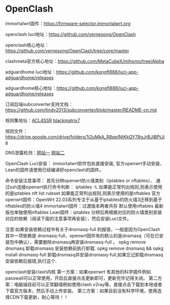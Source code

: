 # OpenClash
immortalwrt固件：https://firmware-selector.immortalwrt.org

openclash luci地址：https://github.com/vernesong/OpenClash

openclash核心地址：https://github.com/vernesong/OpenClash/tree/core/master

clashmeta官方核心地址：https://github.com/MetaCubeX/mihomo/tree/Alpha

adguardhome luci地址：https://github.com/kongfl888/luci-app-adguardhome/releases

adguardhome核心地址：https://github.com/kongfl888/luci-app-adguardhome/releases

订阅后端subconverter支持文档：https://github.com/tindy2013/subconverter/blob/master/README-cn.md

规则集地址：[ACL4SSR](https://github.com/ACL4SSR/ACL4SSR/tree/master/Clash)        [blackmatrix7](https://github.com/blackmatrix7/ios_rule_script/tree/master/rule/Clash)

规则文件：https://drive.google.com/drive/folders/1j2uMkA_R8ppINtKkQY78gJrBJjBPtJia

DNS泄露检测：[网站一](https://ipleak.net/)        [网站二](https://browserleaks.com/dns)


OpenClash Luci安装：
immortalwrt软件包处直接安装,  官方openwrt手动安装、Lean的固件请使用已经编译好openclash的固件。

命令安装注意事项：
首先分辨openwrt防火墙类别（iptables or nftables）、
通过ssh连接openwrt执行命令判断：
iptables -L
如果能正常列出规则,则表示使用的是iptables
nft list ruleset
如果能正常列出规则,则表示使用的是nftables
官方openwrt固件：OpenWrt 22.03系列专注于从基于iptables的防火墙3迁移到基于nftables的防火墙4
immortalwrt固件：过渡版本两者共存  默认使用nftables  最新版也单独使用nftables
Lean固件：iptables
分辨后再根据对应的防火墙类别安装对应的依赖（阅读下面的注意事项再安装），然后安装Luci文件。

注意:如果安装依赖过程中有关于dnsmasq-full 的报错，一般是因为OpenClash 其中一项依赖是 dnsmasq-full，openwrt固件有的默认的是dnsmasq（可在已安装包中确认），需要删除dnsmasq再安装dnsmasq-full 。
opkg remove dnsmasq       卸载dnsmasq  安装依赖前执行卸载.
opkg remove dnsmasq && opkg install dnsmasq-full  卸载dnsmasq并安装dnsmasq-full,如果忘记卸载dnsmasq安装依赖后报错,执行这个.

openclash安装clash内核
第一方案：如果openwrt 有其他的科学插件例如passwall可以正常使用，开启后直接点击更新即可，更新完毕记得关闭。
第二方案：电脑端目前可以正常翻墙例如使用clash v2ray等，直接点击下载到本地或者下载官方版本，然后手动上传安装。
第三方案：如果目前没有科学环境，使用选择CDN下载更新，耐心等待！！
